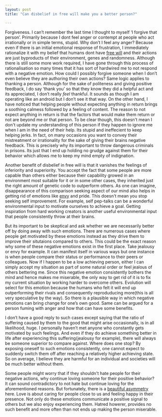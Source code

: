 ```yaml
---
layout: post
title: "Can disbelief in free will make you a better person?"

---
```


Forgiveness. I can’t remember the last time I thought to myself ‘I forgive that person’. Primarily because I dont feel anger or contempt at people who act irrationally or in simple terms, stupid. Why don’t I feel any anger? Because even if there is an initial emotional response of frustration, I immediately rationalize it with my belief that humans dont have <u>[free will](https://en.wikipedia.org/wiki/Free_will)</u> and their actions are just byproducts of their environment, genes and randomness. Although there is still some more work required, I have gone through this process of rationalisation so many times that it has sort of hardwired me to not respond with a negative emotion. How could I possibly forgive someone when I don’t even believe they are authoring their own actions? Same logic applies to thanking a person. Although for the sake of politeness and giving positive feedback, I do say ‘thank you’ so that they know they did a helpful act and its appreciated, I don’t really *feel* thankful. It sounds as though I am operating like an android but I don’t see it that way. On the other hand, I have noticed that helping people without expecting anything in return brings a soothing calmess followed by a feeling of content. The reason to not expect anything in return is that the factors that would make them return or not are beyond me or that person. To be clear though, this doesn't mean I don't update my understanding of this person if they happen to ignore me when I am in the  need of their help. Its stupid and ineffecient to keep helping jerks. In fact, on many occasions you want to convey their mistreatment or irrationality for the sake of giving their brains negative feedback. This is precisely why its important to throw dangerous criminals in prisons. Its just that I end up holding no grudge against them for their behavior which allows me to keep my mind empty of indignation. 

Another benefit of disbelief in free will is that it vanishes the feelings of inferiority and superiority.  You accept the fact that some people are more capable than others either because their capability growed in an environment most suitable for it or in some other cases, they inherited just the right amount of genetic code to outperform others. As one can imagine, disappearance of this comparison seeking aspect of our mind also helps in getting rid of emotions like <u>[envy](http://plato.stanford.edu/entries/envy/)</u> and pride. This doesn't mean you stop seeking self improvement. For example, self pep-talks can be a wonderful environmental input to motivate ourselves to achieve a goal. Getting inspiration from hard working creators is another useful environmental input that people consistently throw at their brains. 

But its important to be skeptical and ask whether we are necessarily better off by doing away with such emotions. There are numerous cases where people get motivated by these emotions instead as they drive them to improve their situtaions compared to others. This could be the exact reason why some of these negative emotions exist in the first place. Take jealousy or envy for example. It can manifest itself in various ways but one instance is when people compare their status or performance to their peers or colleagues. Now if I happen to be a low achieving person, either I can simply accept my situation as part of some natural order or feel jealous of others bettering me. Since this negative emotion consistently bothers the mind and hence makes me miserable, the only way to get rid of it is to fix my current situation by working harder to overcome others. Evolution will select for this emotion because the humans who felt it will end up outperforming their rivals and consequently reproduducing more(this is all very speculative by the way). So there is a plausible way in which negative emotions can bring change for one’s own good. Same can be argued for a person fuming with anger and how that can have some benefits. 

I don’t have a good reply to such cases except saying that the ratio of suffering caused by them to the good that might arise occasionally, is in all likelihood, huge. I personally haven’t met anyone who constantly gets motivated by such feelings. And even if they do achieve something better in life after experiencing this suffering(jealousy for example), there will always be someone superior to compare against. Where does one stop? By exposing oneself to such emotions consistently, one cannot expect to suddenly switch them off after reaching a relatively higher achieving state. So on average, I believe they are harmful for an individual and societies will be much better without them.

Some people might worry that if they shouldn't hate people for their negative actions, why continue loving someone for their positive behavior? It can sound contradictory to not hate but continue loving for the aforementioned reasons. But fortunately, there is a <u>[beautiful asymmetry](http://www.samharris.org/blog/item/free-will-and-the-reality-of-love)</u> here. Love is about caring for people close to us and feeling happy in their presence. Not only do these emotions communicate a positive signal to others but we also enjoy experiencing them. Hatred howerer, provides no such benefit and more often than not ends up making the person miserable. 





















